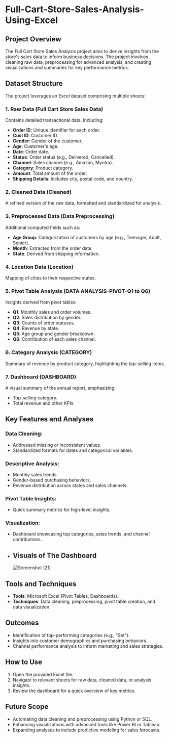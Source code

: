 # Full-Cart-Store-Sales-Analysis-Using-Excel

## Project Overview
The Full Cart Store Sales Analysis project aims to derive insights from the store's sales data to inform business decisions. The project involves cleaning raw data, preprocessing for advanced analysis, and creating visualizations and summaries for key performance metrics.

## Dataset Structure
The project leverages an Excel dataset comprising multiple sheets:

### 1. Raw Data (Full Cart Store Sales Data)
Contains detailed transactional data, including:
- **Order ID**: Unique identifier for each order.
- **Cust ID**: Customer ID.
- **Gender**: Gender of the customer.
- **Age**: Customer's age.
- **Date**: Order date.
- **Status**: Order status (e.g., Delivered, Cancelled).
- **Channel**: Sales channel (e.g., Amazon, Myntra).
- **Category**: Product category.
- **Amount**: Total amount of the order.
- **Shipping Details**: Includes city, postal code, and country.

### 2. Cleaned Data (Cleaned)
A refined version of the raw data, formatted and standardized for analysis.

### 3. Preprocessed Data (Data Preprocessing)
Additional computed fields such as:
- **Age Group**: Categorization of customers by age (e.g., Teenager, Adult, Senior).
- **Month**: Extracted from the order date.
- **State**: Derived from shipping information.

### 4. Location Data (Location)
Mapping of cities to their respective states.

### 5. Pivot Table Analysis (DATA ANALYSIS-PIVOT-Q1 to Q6)
Insights derived from pivot tables:
- **Q1**: Monthly sales and order volumes.
- **Q2**: Sales distribution by gender.
- **Q3**: Counts of order statuses.
- **Q4**: Revenue by state.
- **Q5**: Age group and gender breakdown.
- **Q6**: Contribution of each sales channel.

### 6. Category Analysis (CATEGORY)
Summary of revenue by product category, highlighting the top-selling items.

### 7. Dashboard (DASHBOARD)
A visual summary of the annual report, emphasizing:
- Top-selling category.
- Total revenue and other KPIs.

## Key Features and Analyses

### Data Cleaning:
- Addressed missing or inconsistent values.
- Standardized formats for dates and categorical variables.

### Descriptive Analysis:
- Monthly sales trends.
- Gender-based purchasing behaviors.
- Revenue distribution across states and sales channels.

### Pivot Table Insights:
- Quick summary metrics for high-level insights.

### Visualization:
- Dashboard showcasing top categories, sales trends, and channel contributions.

- ## Visuals of The Dashboard

  ![Screenshot (21)](https://github.com/user-attachments/assets/a16273a8-da6d-4cbb-bae7-d35ff62bcdca)

## Tools and Techniques
- **Tools**: Microsoft Excel (Pivot Tables, Dashboards).
- **Techniques**: Data cleaning, preprocessing, pivot table creation, and data visualization.

## Outcomes
- Identification of top-performing categories (e.g., "Set").
- Insights into customer demographics and purchasing behaviors.
- Channel performance analysis to inform marketing and sales strategies.

## How to Use
1. Open the provided Excel file.
2. Navigate to relevant sheets for raw data, cleaned data, or analysis insights.
3. Review the dashboard for a quick overview of key metrics.

## Future Scope
- Automating data cleaning and preprocessing using Python or SQL.
- Enhancing visualizations with advanced tools like Power BI or Tableau.
- Expanding analyses to include predictive modeling for sales forecasts.
